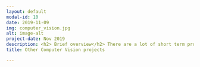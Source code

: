 ```yaml
---
layout: default
modal-id: 10
date: 2019-11-09
img: computer_vision.jpg
alt: image-alt
project-date: Nov 2019
description: <h2> Brief overview</h2> There are a lot of short term projects I worked in my previous work experience, for which I cannot showcase the work outside due to the non-disclosure agreement involvement in those works. Nevertheless, I am briefly stating the work experience I had in each of those projects<br><br><h2>Deep Learning based projects</h2> In these ages, a computer vision Engineer doesn't exist without knowing deep learning. I worked on a couple of deep learning based porjects<br><br><h4>Image Depth Categorisation based on deep learning</h4>Images have to be classified into one of four categories- Close-up, Medium, Long and Ultralong range shot. I generated depth maps for a given image based on pre-trained monocular depth estimation models and constructed a four channel RGBD image by appending the depth map to an RGB image. Then I trained different existing dDeep Learning architectures on 4D images and fine-tuned a model based on ResNet-50 to achieve an accuracy of 85%.<h4>Weed detection and distance estimation using calibrated camera</h4> Trained a weed detection model using tensorflow object detection api. Calibrated the extrinsic parameters of the rover camera with respect to a checker board placed on ground. Found the 3D point that lies at the intersection of ground plane and inverse projection ray (that corresponds to the bottom most pixel of weed). Estimated the distance of the rover to the point using known transformations.<br><h2> Classical Vision Projects</h2><br><h4> Shape Context matching as a post-processing to improve Deep Learning HCR accuracy</h4> This is not a real deep learning project but an effort to improve the DL model performance.I improved the accuracy of an AlexNet HCR model from 90.1% to 91.2% by overriding deep learning outputs by shape context-based matching results only for images where the deep learning network was struggling to classify due to very low confidence.In order to achieve this, I had a database of hand written characters to compare against and whenever the deep learning model was not confident enough, I overrode deep learning predictions with Shape context based prediction. To achieve this,  I measured the Hausdorff distance between the shape context approximation of the given image and shape context approximation of every image in the database and found the best match (The image with the lowest hausdroff distance with using shape context features.) I Sped up this computation by 3x using parallel processing.<br><br><h4>Improving Casting and Bagging Automation system</h4>This is a Jewelry component identification system consisting of 85,000 different Jewellery parts. The existing pipeline that was in action consisted of a size filter(filtering based on contour area), hu moments filter followed by pattern matching.To improve the overall system accuracy, I proposed two changes based on ablative analysis- Using Zernike moments instead of Hu and ORB feature matching instead of pattern matching improved the overall recognition accuracy from 55% to 80%.<h4> Iris recogniton</h4>Developed an end to end iris recognition system involving image acquisition through Soliton smart camera, Iris localization by Daugman’s transform, image normalization and unwrapping, encoding by Gabor wavelets and matching by L2 distance. I didn't really develop any of these algorithms from sratch in this case. I just integrated all the open source code to get a system working. <br><br><h2>Tools/ Non-CV project</h2><h4> Dataset Generator</h4> The objective behind this project was to develop a tool that will lower the human effort in data collection. The basic idea was to collect images and auto-tag some of them using on-the-fly machine learning models. Thus this tool runs a weak model automatically on the labeled data collected so far and auto-tags some images within the dataset, which it believes with extreme confidence.<br><br><h4> Pin Map Generation</h4> The objective in this project was to find a pin mapping between two devices based on netlist connection given. To do this, I generated a graph representing circuit connections for a given netlist. Then I found the pin mapping between any two terminals  present in the circuit by applying shortest path algorithms on the generated graph. This problem setup is challenging particularly because the graph nodes are not simple nodes but electronic components. So electronic circuit knowledge needed to be incorporated to define connectivity between nodes.<br><br>
title: Other Computer Vision projects

---
```

